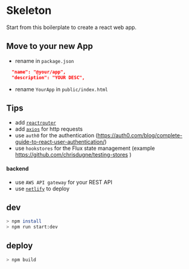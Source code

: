 # Skeleton

Start from this boilerplate to create a react web app.

## Move to your new App

- rename in `package.json`

```json
  "name": "@your/app",
  "description": "YOUR DESC",
```

- rename `YourApp` in `public/index.html`

## Tips

- add [`reactrouter`](https://reactrouter.com/web/guides/quick-start)
- add [`axios`](https://github.com/axios/axios) for http requests
- use `auth0` for the authentication (<https://auth0.com/blog/complete-guide-to-react-user-authentication/>)
- use `hookstores` for the Flux state management (example <https://github.com/chrisdugne/testing-stores> )

#### backend

- use `AWS API gateway` for your REST API
- use [`netlify`](https://app.netlify.com/) to deploy

## dev

```sh
> npm install
> npm run start:dev
```

## deploy

```sh
> npm build
```

